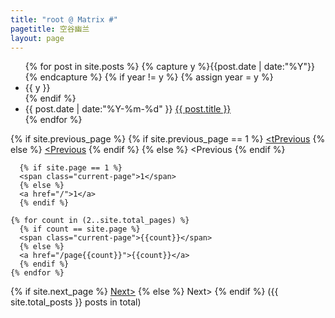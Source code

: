 ```yaml
---
title: "root @ Matrix #"  
pagetitle: 空谷幽兰
layout: page
---
```


<ul class="listing">
{% for post in site.posts %}
  {% capture y %}{{post.date | date:"%Y"}}{% endcapture %}
  {% if year != y %}
    {% assign year = y %}
    <li class="listing-seperator">{{ y }}</li>
  {% endif %}
  <li class="listing-item">
    <time datetime="{{ post.date | date:"%Y-%m-%d" }}">{{ post.date | date:"%Y-%m-%d" }}</time>
    <a href="{{ site.url }}{{ post.url }}" title="{{ post.title }}">{{ post.title }}</a>
  </li>
{% endfor %}
</ul>

<div id="post-pagination">
  {% if site.previous_page %}
    {% if site.previous_page == 1 %}
    <a href="/">&lt;tPrevious</a>
    {% else %}
    <a href="/page{{site.previous_page}}">&lt;Previous</a>
    {% endif %}
  {% else %}
    <span class="previous disabled">&lt;Previous</span>
  {% endif %}

      {% if site.page == 1 %}
      <span class="current-page">1</span>
      {% else %}
      <a href="/">1</a>
      {% endif %}

    {% for count in (2..site.total_pages) %}
      {% if count == site.page %}
      <span class="current-page">{{count}}</span>
      {% else %}
      <a href="/page{{count}}">{{count}}</a>
      {% endif %}
    {% endfor %}

  {% if site.next_page %}
    <a class="next" href="/page{{site.next_page}}">Next&gt;</a>
  {% else %}
    <span class="next disabled" >Next&gt;</span>
  {% endif %}
  ({{ site.total_posts }} posts in total)
</div>



